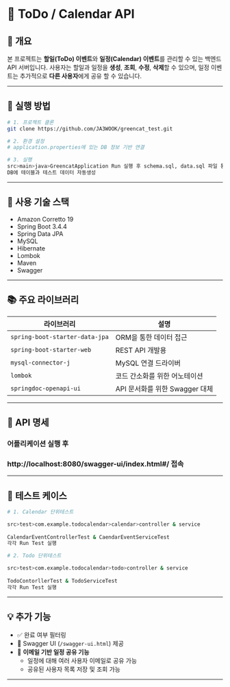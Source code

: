 # 📌 ToDo / Calendar API

## 📝 개요

본 프로젝트는 **할일(ToDo) 이벤트**와 **일정(Calendar) 이벤트**를 관리할 수 있는 백엔드 API 서버입니다.
 사용자는 할일과 일정을 **생성**, **조회**, **수정**, **삭제**할 수 있으며, 일정 이벤트는 추가적으로 **다른 사용자**에게 공유 할 수 있습니다.

---

## 🚀 실행 방법

```bash
# 1. 프로젝트 클론
git clone https://github.com/JA3WOOK/greencat_test.git

# 2. 환경 설정
# application.properties에 있는 DB 정보 기반 연결

# 3. 실행
src>main>java>GreencatApplication Run 실행 후 schema.sql, data.sql 파일 통해
DB에 테이블과 테스트 데이터 자동생성
```

---

## 🧰 사용 기술 스택

- Amazon Corretto 19
- Spring Boot 3.4.4
- Spring Data JPA
- MySQL
- Hibernate
- Lombok
- Maven
- Swagger 

---

## 📚 주요 라이브러리

| 라이브러리                     | 설명                           |
| ------------------------------ | ------------------------------ |
| `spring-boot-starter-data-jpa` | ORM을 통한 데이터 접근         |
| `spring-boot-starter-web`      | REST API 개발용                |
| `mysql-connector-j`            | MySQL 연결 드라이버            |
| `lombok`                       | 코드 간소화를 위한 어노테이션  |
| `springdoc-openapi-ui`         | API 문서화를 위한 Swagger 대체 |

---

## 📡 API 명세



###  어플리케이션 실행 후 

### http://localhost:8080/swagger-ui/index.html#/  접속



---

## 🚀 테스트 케이스

```bash
# 1. Calendar 단위테스트

src>test>com.example.todocalendar>calendar>controller & service
										   
CalendarEventControllerTest & CaendarEventServiceTest 
각각 Run Test 실행

# 2. Todo 단위테스트

src>test>com.example.todocalendar>todo>controller & service
										   
TodoContorllerTest & TodoServiceTest 
각각 Run Test 실행
```



---

## 💡 추가 기능

- ✅ 완료 여부 필터링
- 🧭 Swagger UI (`/swagger-ui.html`) 제공
- 👥 **이메일 기반 일정 공유 기능**  
  - 일정에 대해 여러 사용자 이메일로 공유 가능  
  - 공유된 사용자 목록 저장 및 조회 가능

---

